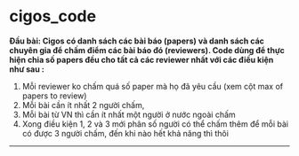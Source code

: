 # cigos_code
**Đầu bài: Cigos có danh sách các bài báo (papers) và danh sách các chuyên gia để chấm điểm các bài báo đó (reviewers). Code dùng để thực hiện chia số papers đều cho tất cả các reviewer nhất với các điều kiện như sau :**
1. Mỗi reviewer ko chấm quá số paper mà họ đã yêu cầu (xem cột max of papers to review)
2. Mỗi bài cần ít nhất 2 người chấm, 
3. Mỗi bài từ VN thì cần ít nhất một người ở nước ngoài chấm
4. Xong điều kiện 1, 2 và 3 mới phân số người có thể chấm thêm để mỗi bài có được 3 người chấm, đến khi nào hết khả năng thì thôi

***
